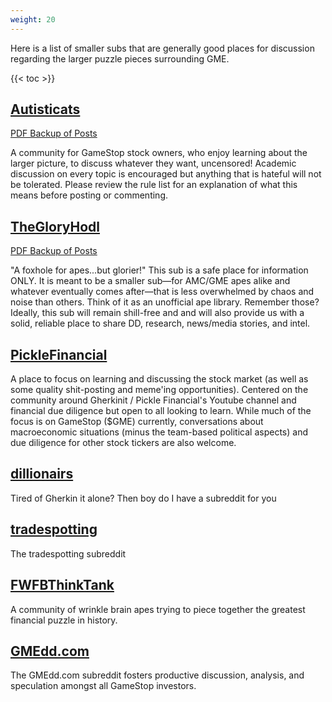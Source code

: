 ```yaml
---
weight: 20
---
```


Here is a list of smaller subs that are generally good places for discussion regarding the larger puzzle pieces surrounding GME.


{{< toc >}}

## [Autisticats](https://www.reddit.com/r/Autisticats/)

[PDF Backup of Posts](https://github.com/lunarnautics/saved-reddit-posts/tree/master/Autisticats)

A community for GameStop stock owners, who enjoy learning about the larger picture, to discuss whatever they want, uncensored! Academic discussion on every topic is encouraged but anything that is hateful will not be tolerated. Please review the rule list for an explanation of what this means before posting or commenting.

## [TheGloryHodl](https://www.reddit.com/r/TheGloryHodl/)

[PDF Backup of Posts](https://github.com/lunarnautics/saved-reddit-posts/tree/master/TheGloryHodl)

"A foxhole for apes...but glorier!" This sub is a safe place for information ONLY. It is meant to be a smaller sub—for AMC/GME apes alike and whatever eventually comes after—that is less overwhelmed by chaos and noise than others. Think of it as an unofficial ape library. Remember those? Ideally, this sub will remain shill-free and and will also provide us with a solid, reliable place to share DD, research, news/media stories, and intel.

## [PickleFinancial](https://www.reddit.com/r/PickleFinancial/)

A place to focus on learning and discussing the stock market (as well as some quality shit-posting and meme'ing opportunities). Centered on the community around Gherkinit / Pickle Financial's Youtube channel and financial due diligence but open to all looking to learn. While much of the focus is on GameStop ($GME) currently, conversations about macroeconomic situations (minus the team-based political aspects) and due diligence for other stock tickers are also welcome.

## [dillionairs](https://www.reddit.com/r/dillionaires/)

Tired of Gherkin it alone? Then boy do I have a subreddit for you

## [tradespotting](https://www.reddit.com/r/tradespotting/)

The tradespotting subreddit

## [FWFBThinkTank](https://www.reddit.com/r/FWFBThinkTank/)

A community of wrinkle brain apes trying to piece together the greatest financial puzzle in history.

## [GMEdd.com](https://www.reddit.com/r/GMEDD/)

The GMEdd.com subreddit fosters productive discussion, analysis, and speculation amongst all GameStop investors.
